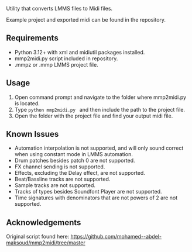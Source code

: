 Utility that converts LMMS files to Midi files.

Example project and exported midi can be found in the repository.

Requirements
---------------
- Python 3.12+ with xml and midiutil packages installed.
- mmp2midi.py script included in repository.
- .mmpz or .mmp LMMS project file.

Usage
---------------
1. Open command prompt and navigate to the folder where mmp2midi.py is located.
2. Type `python mmp2midi.py ` and then include the path to the project file.
3. Open the folder with the project file and find your output midi file.

Known Issues
---------------
- Automation interpolation is not supported, and will only sound correct when using constant mode in LMMS automation.
- Drum patches besides patch 0 are not supported.
- FX channel sending is not supported.
- Effects, excluding the Delay effect, are not supported.
- Beat/Bassline tracks are not supported.
- Sample tracks are not supported.
- Tracks of types besides Soundfont Player are not supported.
- Time signatures with denominators that are not powers of 2 are not supported.

Acknowledgements
---------------
Original script found here: https://github.com/mohamed--abdel-maksoud/mmp2midi/tree/master
